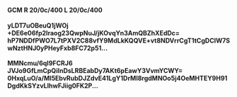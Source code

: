 #### GCM R 20/0c/400 L 20/0c/400
**yLDT7uOBeuQ1jWOj**<br/>**+DE6e06fp2Iraog23QwpNuJ/jKOvqYn3AmQBZhXEdDc=**<br/>**hP7NDDfPWO7L7tPXV2C88vfY9MdLkKQQVE+vt8NDVrrCgT1tCgDCIW7SwNztHNJ0yPHeyFxb8FC72p51...**<br/><br/>
**MMNcmu/6ql9FCRJ6**<br/>**JVJo9GfLmCpQiInDsLRBEabDy7AKt6pEawY3VvmYCWY=**<br/>**0HxqLuO/a/MI5EbvRubDJZdvE41LgY1DrMl8rgdMNOo5j4OeMHTEY9H91DgdKkSYzvLlhwFJiig0FK2P...**